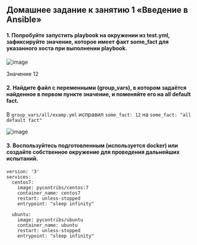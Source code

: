 ## Домашнее задание к занятию 1 «Введение в Ansible»
#### 1. Попробуйте запустить playbook на окружении из test.yml, зафиксируйте значение, которое имеет факт some_fact для указанного хоста при выполнении playbook.
![image](https://github.com/dikalov/devops-28/assets/126553776/4ab006ef-ea05-4bf3-b06f-6275a2bd7990)

Значение 12
#### 2. Найдите файл с переменными (group_vars), в котором задаётся найденное в первом пункте значение, и поменяйте его на all default fact.
В ```group_vars/all/examp.yml``` исправил ```some_fact: 12``` на ```some_fact: "all default fact"```

![image](https://github.com/dikalov/devops-28/assets/126553776/d73afcf5-a453-4de0-9081-47c635a89b74)

#### 3. Воспользуйтесь подготовленным (используется docker) или создайте собственное окружение для проведения дальнейших испытаний.
```
version: '3'
services:
  centos7:
    image: pycontribs/centos:7
    container_name: centos7
    restart: unless-stopped
    entrypoint: "sleep infinity"

  ubuntu:
    image: pycontribs/ubuntu
    container_name: ubuntu
    restart: unless-stopped
    entrypoint: "sleep infinity"
```
